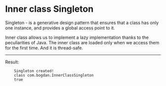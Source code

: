# Inner class Singleton

Singleton - is a generative design pattern that ensures that a class has only one instance, and provides a global access point to it.

Inner class allows us to implement a lazy implementation thanks to the peculiarities of Java. The inner class are loaded only when we access them for the first time. And it is thread-safe.

---

Result:

```
	Singleton created!
	class com.bogdan.InnerClassSingleton
	true
```